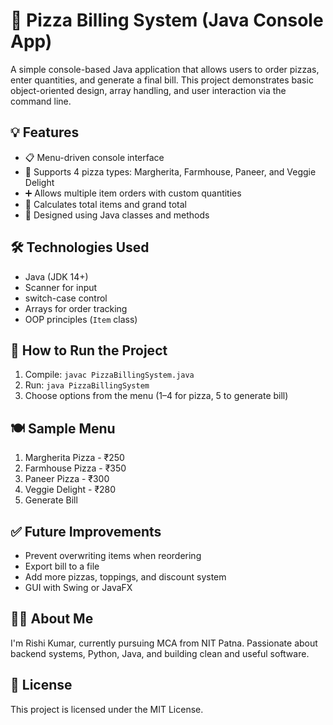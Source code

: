 # 🍕 Pizza Billing System (Java Console App)

A simple console-based Java application that allows users to order pizzas, enter quantities, and generate a final bill. This project demonstrates basic object-oriented design, array handling, and user interaction via the command line.

## 💡 Features
- 📋 Menu-driven console interface  
- 🍕 Supports 4 pizza types: Margherita, Farmhouse, Paneer, and Veggie Delight  
- ➕ Allows multiple item orders with custom quantities  
- 🧾 Calculates total items and grand total  
- 🧠 Designed using Java classes and methods  

## 🛠️ Technologies Used
- Java (JDK 14+)  
- Scanner for input  
- switch-case control  
- Arrays for order tracking  
- OOP principles (`Item` class)

## 🚀 How to Run the Project
1. Compile: `javac PizzaBillingSystem.java`  
2. Run: `java PizzaBillingSystem`  
3. Choose options from the menu (1–4 for pizza, 5 to generate bill)

## 🍽️ Sample Menu
1. Margherita Pizza - ₹250  
2. Farmhouse Pizza  - ₹350  
3. Paneer Pizza     - ₹300  
4. Veggie Delight   - ₹280  
5. Generate Bill

## ✅ Future Improvements
- Prevent overwriting items when reordering  
- Export bill to a file  
- Add more pizzas, toppings, and discount system  
- GUI with Swing or JavaFX

## 👨‍💻 About Me
I'm Rishi Kumar, currently pursuing MCA from NIT Patna. Passionate about backend systems, Python, Java, and building clean and useful software.

## 📄 License
This project is licensed under the MIT License.
